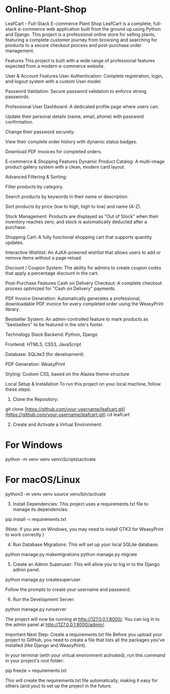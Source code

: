 ﻿# Online-Plant-Shop

LeafCart - Full-Stack E-commerce Plant Shop
LeafCart is a complete, full-stack e-commerce web application built from the ground up using Python and Django. This project is a professional online store for selling plants, featuring a complete customer journey from browsing and searching for products to a secure checkout process and post-purchase order management.

Features
This project is built with a wide range of professional features expected from a modern e-commerce website.

User & Account Features
User Authentication: Complete registration, login, and logout system with a custom User model.

Password Validation: Secure password validation to enforce strong passwords.

Professional User Dashboard: A dedicated profile page where users can:

Update their personal details (name, email, phone) with password confirmation.

Change their password securely.

View their complete order history with dynamic status badges.

Download PDF invoices for completed orders.

E-commerce & Shopping Features
Dynamic Product Catalog: A multi-image product gallery system with a clean, modern card layout.

Advanced Filtering & Sorting:

Filter products by category.

Search products by keywords in their name or description.

Sort products by price (low to high, high to low) and name (A-Z).

Stock Management: Products are displayed as "Out of Stock" when their inventory reaches zero, and stock is automatically deducted after a purchase.

Shopping Cart: A fully functional shopping cart that supports quantity updates.

Interactive Wishlist: An AJAX-powered wishlist that allows users to add or remove items without a page reload.

Discount / Coupon System: The ability for admins to create coupon codes that apply a percentage discount in the cart.

Post-Purchase Features
Cash on Delivery Checkout: A complete checkout process optimized for "Cash on Delivery" payments.

PDF Invoice Generation: Automatically generates a professional, downloadable PDF invoice for every completed order using the WeasyPrint library.

Bestseller System: An admin-controlled feature to mark products as "bestsellers" to be featured in the site's footer.

Technology Stack
Backend: Python, Django

Frontend: HTML5, CSS3, JavaScript

Database: SQLite3 (for development)

PDF Generation: WeasyPrint

Styling: Custom CSS, based on the Alazea theme structure

Local Setup & Installation
To run this project on your local machine, follow these steps:

1. Clone the Repository:

git clone [https://github.com/your-username/leafcart.git](https://github.com/your-username/leafcart.git)
cd leafcart

2. Create and Activate a Virtual Environment:

# For Windows
python -m venv venv
venv\Scripts\activate

# For macOS/Linux
python3 -m venv venv
source venv/bin/activate

3. Install Dependencies:
This project uses a requirements.txt file to manage its dependencies.

pip install -r requirements.txt

(Note: If you are on Windows, you may need to install GTK3 for WeasyPrint to work correctly.)

4. Run Database Migrations:
This will set up your local SQLite database.

python manage.py makemigrations
python manage.py migrate

5. Create an Admin Superuser:
This will allow you to log in to the Django admin panel.

python manage.py createsuperuser

Follow the prompts to create your username and password.

6. Run the Development Server:

python manage.py runserver

The project will now be running at http://127.0.0.1:8000/. You can log in to the admin panel at http://127.0.0.1:8000/admin/.

Important Next Step: Create a requirements.txt file
Before you upload your project to GitHub, you need to create a file that lists all the packages you've installed (like Django and WeasyPrint).

In your terminal (with your virtual environment activated), run this command in your project's root folder:

pip freeze > requirements.txt

This will create the requirements.txt file automatically, making it easy for others (and you) to set up the project in the future.
